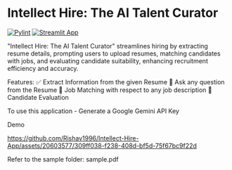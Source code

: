 # Intellect Hire: The AI Talent Curator

[![Pylint](https://github.com/Rishav1996/Intellect-Hire-App/actions/workflows/pylint.yml/badge.svg)](https://github.com/Rishav1996/Intellect-Hire-App/actions/workflows/pylint.yml)
[![Streamlit App](https://static.streamlit.io/badges/streamlit_badge_black_white.svg)](https://intellect-hire-app.streamlit.app/)

"Intellect Hire: The AI Talent Curator" streamlines hiring by extracting resume details, prompting users to upload resumes, matching candidates with jobs, and evaluating candidate suitability, enhancing recruitment efficiency and accuracy.

Features:
✅ Extract Information from the given Resume
🚧 Ask any question from the Resume
🚧 Job Matching with respect to any job description
🚧 Candidate Evaluation

To use this application - Generate a Google Gemini API Key

Demo

https://github.com/Rishav1996/Intellect-Hire-App/assets/20603577/309ff038-f238-408d-bf5d-75f67bc9f22d

Refer to the sample folder: sample.pdf
